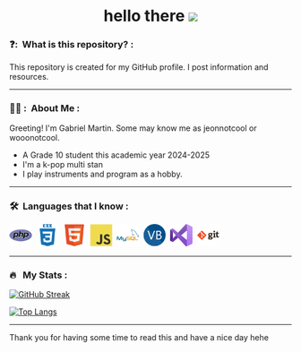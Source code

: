 
<p align="center">
<!--</p><p align="center"><img src="https://github.com/devirent/devirent/blob/main/files/devi-cover.png?raw=true"></p>-->
<p align="center"><img src="https://komarev.com/ghpvc/?username=jeonnotcool&style=flat-square&color=blue" alt=""></p>

<h1 align="center">hello there <img src="https://media.giphy.com/media/hvRJCLFzcasrR4ia7z/giphy.gif" width="40"></h1>

### ❓: &nbsp;What is this repository? :

This repository is created for my GitHub profile. I post information and resources.

---

### 👨‍💻 : &nbsp;About Me :

Greeting! I'm Gabriel Martin. Some may know me as jeonnotcool or wooonotcool. 
- A Grade 10 student this academic year 2024-2025
- I'm a k-pop multi stan
- I play instruments and program as a hobby.

---

### 🛠 &nbsp;Languages that I know :

<p>
<img src="https://github.com/devicons/devicon/blob/master/icons/php/php-original.svg" title="PHP"  alt="PHP" width="40" height="40"/>&nbsp;
<img src="https://github.com/devicons/devicon/blob/master/icons/css3/css3-plain-wordmark.svg"  title="CSS3" alt="CSS" width="40" height="40"/>&nbsp;
<img src="https://github.com/devicons/devicon/blob/master/icons/html5/html5-original.svg" title="HTML5" alt="HTML" width="40" height="40"/>&nbsp;
<img src="https://github.com/devicons/devicon/blob/master/icons/javascript/javascript-original.svg" title="JavaScript" alt="JavaScript" width="40" height="40"/>&nbsp;
<img src="https://github.com/devicons/devicon/blob/master/icons/mysql/mysql-original-wordmark.svg" title="MySQL"  alt="MySQL" width="40" height="40"/>&nbsp;
<img src="https://github.com/devicons/devicon/blob/master/icons/visualbasic/visualbasic-original.svg" title="Visual Basic" alt="Visual Basic" width="40" height="40"/>&nbsp;
  <img src="https://github.com/devicons/devicon/blob/master/icons/visualstudio/visualstudio-original.svg" title="Visual Studio" alt="Visual Studio" width="40" height="40"/>&nbsp;
<img src="https://github.com/devicons/devicon/blob/master/icons/git/git-original-wordmark.svg" title="Git" alt="Git" width="40" height="40"/>&nbsp;
</p>

---

### 🔥 &nbsp; My Stats :
[![GitHub Streak](http://github-readme-streak-stats.herokuapp.com?user=jeonnotcool&theme=dark&background=000000)](https://git.io/streak-stats)

[![Top Langs](https://github-readme-stats.vercel.app/api/top-langs/?username=jeonnotcool&layout=compact&theme=vision-friendly-dark)](https://github.com/anuraghazra/github-readme-stats)

---

Thank you for having some time to read this and have a nice day hehe

